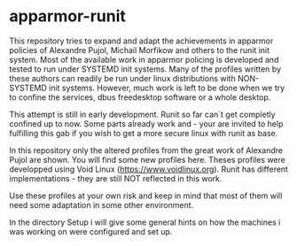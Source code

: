 # apparmor-runit

This repository tries to expand and adapt the achievements in apparmor policies of Alexandre Pujol, Michail Morfikow and others to the runit init system. Most of the available work in apparmor policing is developed and tested to run under SYSTEMD init systems. Many of the profiles written by these authors can readily be run under linux distributions with NON-SYSTEMD init systems. However, much work is left to be done when we try to confine the services, dbus freedesktop software or a whole desktop.

This attempt is still in early development. Runit so far can´t get completly confined up to now. Some parts already work and - your are invited to help fulfilling this gab if you wish to get a more secure linux with runit as base.

In this repository only the altered profiles from the great work of Alexandre Pujol are shown. You will find some new profiles here. Theses profiles were developped using Void Linux (https://www.voidlinux.org). Runit has different implementations - they are still NOT reflected in this work. 

Use these profiles at your own risk and keep in mind that most of them will need some adaptation in some other environment.

In the directory Setup i will give some general hints on how the machines i was working on were configured and set up.
